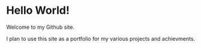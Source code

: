 # Hello World!
Welcome to my Github site.

I plan to use this site as a portfolio for my various projects and achievments.